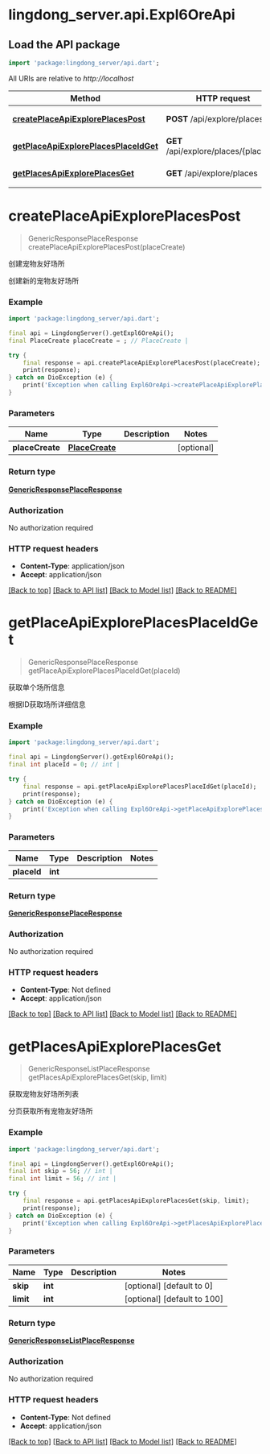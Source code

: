 # lingdong_server.api.Expl6OreApi

## Load the API package
```dart
import 'package:lingdong_server/api.dart';
```

All URIs are relative to *http://localhost*

Method | HTTP request | Description
------------- | ------------- | -------------
[**createPlaceApiExplorePlacesPost**](Expl6OreApi.md#createplaceapiexploreplacespost) | **POST** /api/explore/places | 创建宠物友好场所
[**getPlaceApiExplorePlacesPlaceIdGet**](Expl6OreApi.md#getplaceapiexploreplacesplaceidget) | **GET** /api/explore/places/{place_id} | 获取单个场所信息
[**getPlacesApiExplorePlacesGet**](Expl6OreApi.md#getplacesapiexploreplacesget) | **GET** /api/explore/places | 获取宠物友好场所列表


# **createPlaceApiExplorePlacesPost**
> GenericResponsePlaceResponse createPlaceApiExplorePlacesPost(placeCreate)

创建宠物友好场所

创建新的宠物友好场所

### Example
```dart
import 'package:lingdong_server/api.dart';

final api = LingdongServer().getExpl6OreApi();
final PlaceCreate placeCreate = ; // PlaceCreate | 

try {
    final response = api.createPlaceApiExplorePlacesPost(placeCreate);
    print(response);
} catch on DioException (e) {
    print('Exception when calling Expl6OreApi->createPlaceApiExplorePlacesPost: $e\n');
}
```

### Parameters

Name | Type | Description  | Notes
------------- | ------------- | ------------- | -------------
 **placeCreate** | [**PlaceCreate**](PlaceCreate.md)|  | [optional] 

### Return type

[**GenericResponsePlaceResponse**](GenericResponsePlaceResponse.md)

### Authorization

No authorization required

### HTTP request headers

 - **Content-Type**: application/json
 - **Accept**: application/json

[[Back to top]](#) [[Back to API list]](../README.md#documentation-for-api-endpoints) [[Back to Model list]](../README.md#documentation-for-models) [[Back to README]](../README.md)

# **getPlaceApiExplorePlacesPlaceIdGet**
> GenericResponsePlaceResponse getPlaceApiExplorePlacesPlaceIdGet(placeId)

获取单个场所信息

根据ID获取场所详细信息

### Example
```dart
import 'package:lingdong_server/api.dart';

final api = LingdongServer().getExpl6OreApi();
final int placeId = 0; // int | 

try {
    final response = api.getPlaceApiExplorePlacesPlaceIdGet(placeId);
    print(response);
} catch on DioException (e) {
    print('Exception when calling Expl6OreApi->getPlaceApiExplorePlacesPlaceIdGet: $e\n');
}
```

### Parameters

Name | Type | Description  | Notes
------------- | ------------- | ------------- | -------------
 **placeId** | **int**|  | 

### Return type

[**GenericResponsePlaceResponse**](GenericResponsePlaceResponse.md)

### Authorization

No authorization required

### HTTP request headers

 - **Content-Type**: Not defined
 - **Accept**: application/json

[[Back to top]](#) [[Back to API list]](../README.md#documentation-for-api-endpoints) [[Back to Model list]](../README.md#documentation-for-models) [[Back to README]](../README.md)

# **getPlacesApiExplorePlacesGet**
> GenericResponseListPlaceResponse getPlacesApiExplorePlacesGet(skip, limit)

获取宠物友好场所列表

分页获取所有宠物友好场所

### Example
```dart
import 'package:lingdong_server/api.dart';

final api = LingdongServer().getExpl6OreApi();
final int skip = 56; // int | 
final int limit = 56; // int | 

try {
    final response = api.getPlacesApiExplorePlacesGet(skip, limit);
    print(response);
} catch on DioException (e) {
    print('Exception when calling Expl6OreApi->getPlacesApiExplorePlacesGet: $e\n');
}
```

### Parameters

Name | Type | Description  | Notes
------------- | ------------- | ------------- | -------------
 **skip** | **int**|  | [optional] [default to 0]
 **limit** | **int**|  | [optional] [default to 100]

### Return type

[**GenericResponseListPlaceResponse**](GenericResponseListPlaceResponse.md)

### Authorization

No authorization required

### HTTP request headers

 - **Content-Type**: Not defined
 - **Accept**: application/json

[[Back to top]](#) [[Back to API list]](../README.md#documentation-for-api-endpoints) [[Back to Model list]](../README.md#documentation-for-models) [[Back to README]](../README.md)


